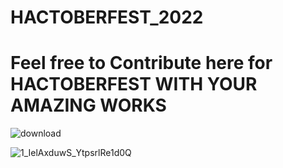 # HACTOBERFEST_2022

# Feel free to Contribute here for HACTOBERFEST WITH YOUR AMAZING WORKS

![download](https://user-images.githubusercontent.com/85143283/193420606-e2a9509c-8225-4e6e-bd85-ffddd404be7b.jpeg)



![1_IelAxduwS_YtpsrlRe1d0Q](https://user-images.githubusercontent.com/85143283/193421590-0246320e-5cb2-4363-b827-812b83fa3029.png)


